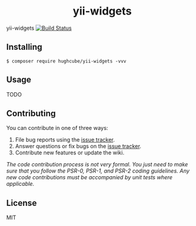 <h1 align="center"> yii-widgets </h1>

yii-widgets [![Build Status](https://travis-ci.com/hughcube/iyii-widgets.svg?branch=master)](https://travis-ci.com/hughcube/yii-widgets)


## Installing

```shell
$ composer require hughcube/yii-widgets -vvv
```

## Usage

TODO

## Contributing

You can contribute in one of three ways:

1. File bug reports using the [issue tracker](https://github.com/hughcube/yii-widgets/issues).
2. Answer questions or fix bugs on the [issue tracker](https://github.com/hughcube/yii-widgets/issues).
3. Contribute new features or update the wiki.

_The code contribution process is not very formal. You just need to make sure that you follow the PSR-0, PSR-1, and PSR-2 coding guidelines. Any new code contributions must be accompanied by unit tests where applicable._

## License

MIT
